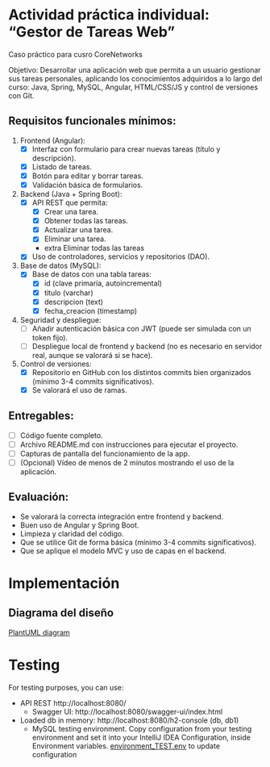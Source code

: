 # Actividad práctica individual: “Gestor de Tareas Web”
Caso práctico para cusro CoreNetworks

Objetivo:
Desarrollar una aplicación web que permita a un usuario gestionar sus tareas personales, aplicando los conocimientos adquiridos a lo largo del curso: Java, Spring, MySQL, Angular, HTML/CSS/JS y control de versiones con Git.

## Requisitos funcionales mínimos:
1. Frontend (Angular):
   - [X] Interfaz con formulario para crear nuevas tareas (título y descripción).
   - [X] Listado de tareas.
   - [X] Botón para editar y borrar tareas.
   - [X] Validación básica de formularios.
2. Backend (Java + Spring Boot): 
   - [X] API REST que permita:
       - [X] Crear una tarea.
       - [X] Obtener todas las tareas.
       - [X] Actualizar una tarea.
       - [X] Eliminar una tarea.
       - extra Eliminar todas las tareas
   - [X] Uso de controladores, servicios y repositorios (DAO).
3. Base de datos (MySQL):
   - [X] Base de datos con una tabla tareas:
      - [X] id (clave primaria, autoincremental)
      - [X] titulo (varchar)
      - [X] descripcion (text)
      - [X] fecha_creacion (timestamp)
4. Seguridad y despliegue:
   - [ ] Añadir autenticación básica con JWT (puede ser simulada con un token fijo).
   - [ ] Despliegue local de frontend y backend (no es necesario en servidor real, aunque se valorará si se hace).
5. Control de versiones:
   - [X] Repositorio en GitHub con los distintos commits bien organizados (mínimo 3-4 commits significativos).
   - [X] Se valorará el uso de ramas.

## Entregables:
- [ ] Código fuente completo.
- [ ] Archivo README.md con instrucciones para ejecutar el proyecto.
- [ ] Capturas de pantalla del funcionamiento de la app.
- [ ] (Opcional) Vídeo de menos de 2 minutos mostrando el uso de la aplicación.

## Evaluación:
- Se valorará la correcta integración entre frontend y backend.
- Buen uso de Angular y Spring Boot.
- Limpieza y claridad del código.
- Que se utilice Git de forma básica (mínimo 3-4 commits significativos).
- Que se aplique el modelo MVC y uso de capas en el backend.

# Implementación
## Diagrama del diseño 
[PlantUML diagram](https:////www.plantuml.com/plantuml/png/XLPjRzis4FxkNy5Xm21ZJPeLQn4OWbQdJL1tIHeuoVPX60fAFBj4A58WgIp6bl--eyI8eMYbUP7CUvvx9tb-RopLjgt5x0S66ow1D9hNLE--ti4kUvYJl2poIWcb5p-MnyVlVi7bJmWL-UjEMf27_7LP3DeRfO5lvQ3jLMdtawWU3deeQMlvN0KsxXTLQc2S7cYeb6QHxgoXrHtT0Zd1zwba9C_NK5agjmAAWlmxuCkcGMoZ10FT0RDAK6F83JLtvaye4SS_mIjgkPA84_8pgIcNsRNLN6x_-dk-8FUAizdZJ2eBnAfcGOIggFYcZ5qS7nqVXMWg9QrMGe16fsV1AI6zrukTy_iXi1n4o04neEzv1GlFkEwN2BfmchR401FbBEBEFNaBTYc40qms9mko1jCeQU1KMcvt-JatDkyLYoAekFN9RiKoBkqyKV9yJwUCkQLtF_QHqDk6KGjEueo_ycbypma30HQYi5979qe9e3BM2Tad_DySyt7s61hcwpxPhL3VeLKQ6cMuLNgty8pr84aQ5g7PM33Li-TDcknHZq_snCClzo2mfclkYpnPOtSuncKDDHfN5es2tj0Aakf4uEU61iINuXLP8Ru5ZPPyD1ik6SQI5Yt0NIeELuqxuLJ4EHjw3qdLebmx0zupKdo-SJ6cwb0hfBoqkOPTnTd2fUzNbbi12z9VGLx6m5IQTqcCa4e3TUAFr0BMmTrDxkCDhs4Sa7LTOoM6X0nQKWC-AEXEI8_tGKNJW3FCyFPszH4rhtxtDuUFye_b-iEdvJfxy_Rjd5n-kI6Nj-VdZX257D4SEeJzbNLntwmkJgzlbXTNsRlvKzYpvC8yF2n6TsIqSdYwiyO2Sd3mNn7lCMmiF5YGpAJiODDZAEahbN9p9FSOMlnyjPn5vJ_JcCbBuuhwSPLi5nnI-7dV1FhrpT7HG5khreB1vPF11XycSKV8ay8dLSEpvQdMIdVLHuTOfkB9OlzofUXLtCEjl4Q0lQ1xkdKQKgNgHacGreHKHq41HQ4NuGvtPRcawD2TaQQrMR-17f-fd2bbOvNMVbFwIMCaTXkALZP1UOq1Nb0k435yAwa8YiAcGB1upkKTC2xtcto6fcQdGQiOtGMBevHNplAgSjzQOc_NkjeVnbAaALU2LtTdhQpSKPpqTGR0IkpVs5LYpjq9gRG6O_Qn_w5QShbDv09BaiJY_aTpUt87TTCfdjpExXPicB9VIcU5bWBoOc0qodIKp3rw5jr7QyUiWUH4WHXcQYRRkWGTirFUH7191VnecKm_QXL3Yxtxf54cJ9BHb8d0PD0WwbuXjlwcUm-IjRNu7m00)
<!-- To update this diagram:
1. edit [diagram.plantuml](src/main/resources/diagram.plantuml)
2. chek it here https://www.plantuml.com/plantuml/uml/ 
3. get the url and replace it
-->

# Testing
For testing purposes, you can use:
- API REST http://localhost:8080/
  - Swagger UI: http://localhost:8080/swagger-ui/index.html
- Loaded db in memory: http://localhost:8080/h2-console (db, db1)
  - MySQL testing environment. Copy configuration from your testing environment and set it into your IntelliJ IDEA Configuration, inside Environment variables. [environment_TEST.env](src/main/resources/environment_TEST.env) to update configuration 
